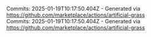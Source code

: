 Commits: 2025-01-19T10:17:50.404Z - Generated via https://github.com/marketplace/actions/artificial-grass
<br>
Commits: 2025-01-19T10:17:50.404Z - Generated via https://github.com/marketplace/actions/artificial-grass
<br>
